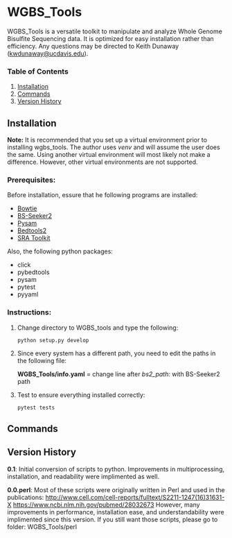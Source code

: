 # WGBS_Tools

WGBS_Tools is a versatile toolkit to manipulate and analyze Whole Genome Bisulfite Sequencing data. It is optimized for easy installation rather than efficiency. Any questions may be directed to Keith Dunaway (kwdunaway@ucdavis.edu).

### Table of Contents

1. [Installation](#Installation)
1. [Commands](#Commands)
1. [Version History](#VersionHistory)

## <a name="Installation"> Installation </a>

**Note:** It is recommended that you set up a virtual environment prior
to installing wgbs_tools. The author uses *venv* and will assume the user
does the same. Using another virtual environment will most likely not make
a difference. However, other virtual environments are not supported.

### Prerequisites:

Before installation, essure that he following programs are installed:

- [Bowtie](http://bowtie-bio.sourceforge.net/manual.shtml)
- [BS-Seeker2](https://github.com/BSSeeker/BSseeker2)
- [Pysam](https://github.com/pysam-developers/pysam)
- [Bedtools2](https://github.com/arq5x/bedtools2)
- [SRA Toolkit](http://www.ncbi.nlm.nih.gov/books/NBK158900/)

Also, the following python packages:

- click
- pybedtools
- pysam
- pytest
- pyyaml

### Instructions:
1. Change directory to WGBS_tools and type the following:

   ```
   python setup.py develop
   ```
1. Since every system has a different path, you need to edit the paths in the following file:

   **WGBS_Tools/info.yaml** = change line after *bs2_path:* with BS-Seeker2 path
1. Test to ensure everything installed correctly:

   ```
   pytest tests
   ```

## <a name="Commands"> Commands </a>


## <a name="VersionHistory"> Version History </a>
__0.1__:
Initial conversion of scripts to python. Improvements in multiprocessing, installation, and readability were implimented as well.

__0.0.perl__:
Most of these scripts were originally written in Perl and used in the publications:
http://www.cell.com/cell-reports/fulltext/S2211-1247(16)31631-X
https://www.ncbi.nlm.nih.gov/pubmed/28032673
However, many improvements in performance, installation ease, and understandability were implimented since this version. If you still want those scripts, please go to folder: WGBS_Tools/perl

